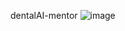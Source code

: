 dentalAI-mentor
![image](https://github.com/user-attachments/assets/faa56f09-4b58-4e72-bff7-85eadf961bc6)
